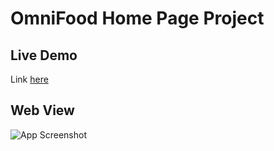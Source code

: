 # OmniFood Home Page Project

## Live Demo
Link [here](https://yaseenaminm.github.io/OmniFood_HomePage_Project/)

## Web View

![App Screenshot](
    https://uc5b4933f03abf308654b8207308.previews.dropboxusercontent.com/p/thumb/ACP1R9HWH90nHUv28TvQirS4-yEvzGoJgABuiWg5cEXreVg6Q_tnwSDZtBA9D0C2NWrAmk4jjz92VL-VECEWozOx36IxDAVhqJ4ztwhTux2O06Jdh6Th-kd2-fSu6Dm7WseUr-pj_B0yTPzZ7kqJ6hy5NUfQAGiUekGKBC1hd2mOrd7cTz2f2FDTG-joiBd9AxWdGJR1V-KvHTbZJ1eDqtLRrGBMQKmUXIX4QvbSCXRR7-RL20k-LDllzRhhtB1bmaJ96TbuB3mNIdHMbqMkaAqDb0LZyhMWa4JubdWtWTGQqy8RTW21-8KtpN3phtFgKdnoaLYOJWjoUNS93Mauy9ey4XVjXcurRz2zXmY9Mw_eL3gQ5SWd8VtidGmwFnry2tV9qE8xRlHE8SDolnfxTgWQBrz6o4OMNw4hZfSvxAes8UJXa6khi8av4eCOjRl2ThXBVY0zh6t98eo5tyAPwsMc/p.png
)

